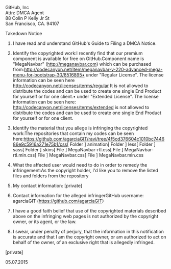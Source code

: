 GitHub, Inc  
Attn: DMCA Agent  
88 Colin P Kelly Jr St  
San Francisco, CA. 94107

Takedown Notice

1. I have read and understand GitHub's Guide to Filing a DMCA Notice.

2. Identify the copyrighted work:I recently find that our premium component is available for free on GitHub.Component name is "MegaNavbar" (http://meganavbar.com) which can be purchased from:http://codecanyon.net/item/meganavbar-v-220-advanced-mega-menu-for-bootstrap-30/8516895• under "Regular License". The license information can be seen here http://codecanyon.net/licenses/terms/regular It is not allowed to distribute the codes and can be used to create one single End Product for yourself or for one client.• under "Extended License". The license information can be seen here: http://codecanyon.net/licenses/terms/extended is not allowed to distribute the codes and can be used to create one single End Product for yourself or for one client.

3. Identify the material that you allege is infringing the copyrighted work:The repositories that contain my codes can be seen here:https://github.com/agarciaGIT/ravi/tree/4f5cd376604c1010bc744686e9c5916a271e75b1/css[ Folder ] animation[ Folder ] less[ Folder ] sass[ Folder ] skins[ File ] MegaNavbar-rtl.css[ File ] MegaNavbar-rtl.min.css[ File ] MegaNavbar.css[ File ] MegaNavbar.min.css

4. What the affected user would need to do in order to remedy the infringement:As the copyright holder, I'd like you to remove the listed files and folders from the repository

5. My contact information: [private]

6. Contact information for the alleged infringerGitHub username: agarciaGIT (https://github.com/agarciaGIT)

7. I have a good faith belief that use of the copyrighted materials described above on the infringing web pages is not authorized by the copyright owner, or its agent, or the law.

8. I swear, under penalty of perjury, that the information in this notification is accurate and that I am the copyright owner, or am authorized to act on behalf of the owner, of an exclusive right that is allegedly infringed.

[private]

05.07.2015

